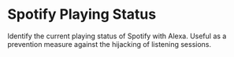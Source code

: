 # Spotify Playing Status
Identify the current playing status of Spotify with Alexa. Useful as a prevention measure against the hijacking of listening sessions.
